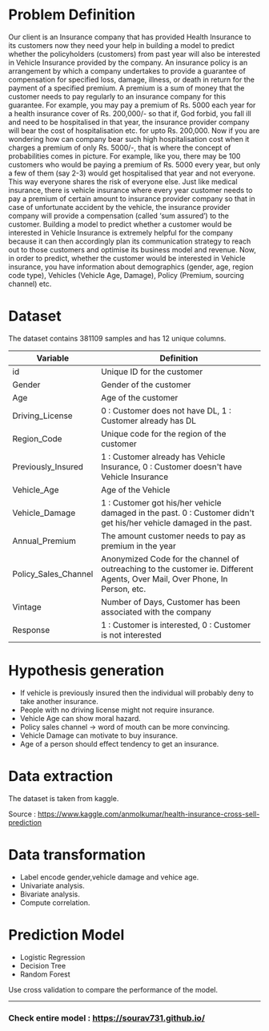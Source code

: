 # Problem Definition
Our client is an Insurance company that has provided Health Insurance to its customers now they need your help in building a model to predict whether the policyholders (customers) from past year will also be interested in Vehicle Insurance provided by the company.
An insurance policy is an arrangement by which a company undertakes to provide a guarantee of compensation for specified loss, damage, illness, or death in return for the payment of a specified premium. A premium is a sum of money that the customer needs to pay regularly to an insurance company for this guarantee.
For example, you may pay a premium of Rs. 5000 each year for a health insurance cover of Rs. 200,000/- so that if, God forbid, you fall ill and need to be hospitalised in that year, the insurance provider company will bear the cost of hospitalisation etc. for upto Rs. 200,000. Now if you are wondering how can company bear such high hospitalisation cost when it charges a premium of only Rs. 5000/-, that is where the concept of probabilities comes in picture. For example, like you, there may be 100 customers who would be paying a premium of Rs. 5000 every year, but only a few of them (say 2-3) would get hospitalised that year and not everyone. This way everyone shares the risk of everyone else.
Just like medical insurance, there is vehicle insurance where every year customer needs to pay a premium of certain amount to insurance provider company so that in case of unfortunate accident by the vehicle, the insurance provider company will provide a compensation (called ‘sum assured’) to the customer.
Building a model to predict whether a customer would be interested in Vehicle Insurance is extremely helpful for the company because it can then accordingly plan its communication strategy to reach out to those customers and optimise its business model and revenue.
Now, in order to predict, whether the customer would be interested in Vehicle insurance, you have information about demographics (gender, age, region code type), Vehicles (Vehicle Age, Damage), Policy (Premium, sourcing channel) etc.

# Dataset
The dataset contains 381109 samples and has 12 unique columns.

| Variable  | Definition |
| ------------- | ------------- |
| id  | Unique ID for the customer  |
| Gender  | Gender of the customer  |
| Age  | Age of the customer  |
| Driving_License  | 0 : Customer does not have DL, 1 : Customer already has DL  |
| Region_Code  | Unique code for the region of the customer  |
| Previously_Insured  | 1 : Customer already has Vehicle Insurance, 0 : Customer doesn't have Vehicle Insurance  |
| Vehicle_Age  | Age of the Vehicle |
| Vehicle_Damage  | 1 : Customer got his/her vehicle damaged in the past. 0 : Customer didn't get his/her vehicle damaged in the past.  |
| Annual_Premium  | The amount customer needs to pay as premium in the year  |
| Policy_Sales_Channel  | Anonymized Code for the channel of outreaching to the customer ie. Different Agents, Over Mail, Over Phone, In Person, etc.  |
| Vintage  | Number of Days, Customer has been associated with the company  |
| Response  | 1 : Customer is interested, 0 : Customer is not interested  |

# Hypothesis generation
* If vehicle is previously insured then the individual will probably deny to take another insurance.
* People with no driving license might not require insurance.
* Vehicle Age can show moral hazard.
* Policy sales channel -> word of mouth can be more convincing.
* Vehicle Damage can motivate to buy insurance.
* Age of a person should effect tendency to get an insurance.

# Data extraction
The dataset is taken from kaggle.

Source : https://www.kaggle.com/anmolkumar/health-insurance-cross-sell-prediction

# Data transformation
* Label encode gender,vehicle damage and vehice age.
* Univariate analysis.
* Bivariate analysis.
* Compute correlation.

# Prediction Model
* Logistic Regression
* Decision Tree
* Random Forest

 Use cross validation to compare the performance of the model.
 
 -------
 ### Check entire model : https://sourav731.github.io/
